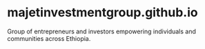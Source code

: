 # majetinvestmentgroup.github.io
Group of entrepreneurs and investors empowering individuals and communities across Ethiopia.

